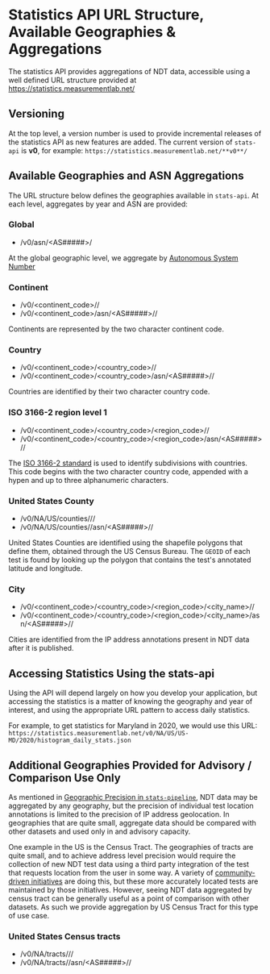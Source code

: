 # Statistics API URL Structure, Available Geographies & Aggregations
The statistics API provides aggregations of NDT data, accessible using a well
defined URL structure provided at https://statistics.measurementlab.net/

## Versioning
At the top level, a version number is used to provide incremental releases of
the statistics API as new features are added. The current version of `stats-api`
is **v0**, for example: `https://statistics.measurementlab.net/**v0**/`

## Available Geographies and ASN Aggregations
The URL structure below defines the geographies available in `stats-api`. At
each level, aggregates by year and ASN are provided: 

### Global
* /v0/asn/<AS#####>/

At the global geographic level, we aggregate by [Autonomous System Number][asn]

[asn]: https://en.wikipedia.org/wiki/Autonomous_system_%28Internet%29

### Continent
* /v0/<continent_code>/<year>/
* /v0/<continent_code>/asn/<AS#####>/<year>/

Continents are represented by the two character continent code.

### Country
* /v0/<continent_code>/<country_code>/<year>/
* /v0/<continent_code>/<country_code>/asn/<AS#####>/<year>/

Countries are identified by their two character country code.

### ISO 3166-2 region level 1
* /v0/<continent_code>/<country_code>/<region_code>/<year>/
* /v0/<continent_code>/<country_code>/<region_code>/asn/<AS#####>/<year>/

The [ISO 3166-2 standard][iso-3166] is used to identify subdivisions with countries. This
code begins with the two character country code, appended with a hypen and up to
three alphanumeric characters.

[iso-3166]: https://en.wikipedia.org/wiki/ISO_3166-2

### United States County
* /v0/NA/US/counties/<GEOID>/<year>/
* /v0/NA/US/counties/<GEOID>/asn/<AS#####>/<year>/

United States Counties are identified using the shapefile polygons that define
them, obtained through the US Census Bureau. The `GEOID` of each test is found
by looking up the polygon that contains the test's annotated latitude and longitude.

### City
* /v0/<continent_code>/<country_code>/<region_code>/<city_name>/<year>/
* /v0/<continent_code>/<country_code>/<region_code>/<city_name>/asn/<AS#####>/<year>/

Cities are identified from the IP address annotations present in NDT data after
it is published.

## Accessing Statistics Using the stats-api
Using the API will depend largely on how you develop your application, but
accessing the statistics is a matter of knowing the geography and year of
interest, and using the appropriate URL pattern to access daily statistics.

For example, to get statistics for Maryland in 2020, we would use this URL: 
`https://statistics.measurementlab.net/v0/NA/US/US-MD/2020/histogram_daily_stats.json`

## Additional Geographies Provided for Advisory / Comparison Use Only
As mentioned in [Geographic Precision in `stats-pipeline`][geo-precision], NDT
data may be aggregated by any geography, but the precision of individual test
location annotations is limited to the precision of IP address geolocation. In
geographies that are quite small, aggregate data should be compared with other
datasets and used only in and advisory capacity.

One example in the US is the Census Tract. The geographies of tracts are quite
small, and to achieve address level precision would require the collection of
new NDT test data using a third party integration of the test that requests
location from the user in some way. A variety of [community-driven initiatives][community-tools]
are doing this, but these more accurately located tests are maintained by those
initiatives. However, seeing NDT data aggregated by census tract can be
generally useful as a point of comparison with other datasets. As such we
provide aggregation by US Census Tract for this type of use case.

### United States Census tracts
* /v0/NA/tracts/<GEOID>/<year>/
* /v0/NA/tracts/<GEOID>/asn/<AS#####>/<year>/

[geo-precision]: geo-precision.md
[community-tools]: https://www.measurementlab.net/data/tools/#community
